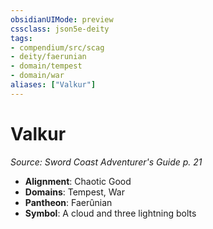 ```yaml
---
obsidianUIMode: preview
cssclass: json5e-deity
tags:
- compendium/src/scag
- deity/faerunian
- domain/tempest
- domain/war
aliases: ["Valkur"]
---
```

# Valkur
*Source: Sword Coast Adventurer's Guide p. 21* 

- **Alignment**: Chaotic Good
- **Domains**: Tempest, War
- **Pantheon**: Faerûnian
- **Symbol**: A cloud and three lightning bolts
